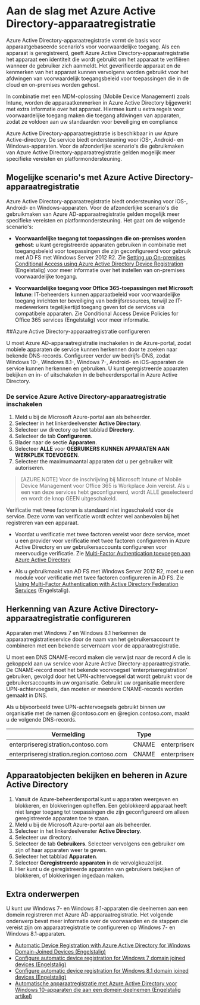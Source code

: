 <properties
    pageTitle="Overzicht van Azure Active Directory-apparaatregistratie | Microsoft Azure"
    description="Azure Active Directory-apparaatregistratie vormt de basis voor apparaatgebaseerde scenario's voor voorwaardelijke toegang. Als een apparaat is geregistreerd, richt Azure Active Directory-apparaatregistratie het apparaat in met een identiteit die wordt gebruikt om het apparaat te verifiëren wanneer de gebruiker zich aanmeldt."
    services="active-directory"
    keywords="device registration, enable device registration, device registration and MDM"
    documentationCenter=""
    authors="femila"
    manager="stevenpo"
    editor=""/>

<tags
    ms.service="active-directory"
    ms.workload="identity"
    ms.tgt_pltfrm="na"
    ms.devlang="na"
    ms.topic="get-started-article"
    ms.date="03/29/2016"
    ms.author="femila"/>

# Aan de slag met Azure Active Directory-apparaatregistratie

Azure Active Directory-apparaatregistratie vormt de basis voor apparaatgebaseerde scenario's voor voorwaardelijke toegang. Als een apparaat is geregistreerd, geeft Azure Active Directory-apparaatregistratie het apparaat een identiteit die wordt gebruikt om het apparaat te verifiëren wanneer de gebruiker zich aanmeldt. Het geverifieerde apparaat en de kenmerken van het apparaat kunnen vervolgens worden gebruikt voor het afdwingen van voorwaardelijk toegangsbeleid voor toepassingen die in de cloud en on-premises worden gehost.

In combinatie met een MDM-oplossing (Mobile Device Management) zoals Intune, worden de apparaatkenmerken in Azure Active Directory bijgewerkt met extra informatie over het apparaat. Hiermee kunt u extra regels voor voorwaardelijke toegang maken die toegang afdwingen van apparaten, zodat ze voldoen aan uw standaarden voor beveiliging en compliance

Azure Active Directory-apparaatregistratie is beschikbaar in uw Azure Active-directory. De service biedt ondersteuning voor iOS-, Android- en Windows-apparaten. Voor de afzonderlijke scenario's die gebruikmaken van Azure Active Directory-apparaatregistratie gelden mogelijk meer specifieke vereisten en platformondersteuning.

## Mogelijke scenario's met Azure Active Directory-apparaatregistratie

Azure Active Directory-apparaatregistratie biedt ondersteuning voor iOS-, Android- en Windows-apparaten. Voor de afzonderlijke scenario's die gebruikmaken van Azure AD-apparaatregistratie gelden mogelijk meer specifieke vereisten en platformondersteuning. Het gaat om de volgende scenario's:

- **Voorwaardelijke toegang tot toepassingen die on-premises worden gehost**: u kunt geregistreerde apparaten gebruiken in combinatie met toegangsbeleid voor toepassingen die zijn geconfigureerd voor gebruik met AD FS met Windows Server 2012 R2. Zie [Setting up On-premises Conditional Access using Azure Active Directory Device Registration](active-directory-conditional-access-on-premises-setup.md) (Engelstalig) voor meer informatie over het instellen van on-premises voorwaardelijke toegang.

- **Voorwaardelijke toegang voor Office 365-toepassingen met Microsoft Intune**: IT-beheerders kunnen apparaatbeleid voor voorwaardelijke toegang inrichten ter beveiliging van bedrijfsresources, terwijl ze IT-medewerkers tegelijkertijd toegang geven tot de services via compatibele apparaten. Zie Conditional Access Device Policies for Office 365 services (Engelstalig) voor meer informatie.

##Azure Active Directory-apparaatregistratie configureren

U moet Azure AD-apparaatregistratie inschakelen in de Azure-portal, zodat mobiele apparaten de service kunnen herkennen door te zoeken naar bekende DNS-records. Configureer verder uw bedrijfs-DNS, zodat Windows 10-, Windows 8.1-, Windows 7-, Android- en iOS-apparaten de service kunnen herkennen en gebruiken.
U kunt geregistreerde apparaten bekijken en in- of uitschakelen in de beheerdersportal in Azure Active Directory.

### De service Azure Active Directory-apparaatregistratie inschakelen

1. Meld u bij de Microsoft Azure-portal aan als beheerder.
2. Selecteer in het linkerdeelvenster **Active Directory**.
3. Selecteer uw directory op het tabblad **Directory**.
4. Selecteer de tab **Configureren**.
5. Blader naar de sectie **Apparaten**.
6. Selecteer **ALLE** voor **GEBRUIKERS KUNNEN APPARATEN AAN WERKPLEK TOEVOEGEN**.
7. Selecteer the maximumaantal apparaten dat u per gebruiker wilt autoriseren.

>[AZURE.NOTE]
>Voor de inschrijving bij Microsoft Intune of Mobile Device Management voor Office 365 is Workplace Join vereist. Als u een van deze services hebt geconfigureerd, wordt ALLE geselecteerd en wordt de knop GEEN uitgeschakeld.

Verificatie met twee factoren is standaard niet ingeschakeld voor de service. Deze vorm van verificatie wordt echter wel aanbevolen bij het registreren van een apparaat.

- Voordat u verificatie met twee factoren vereist voor deze service, moet u een provider voor verificatie met twee factoren configureren in Azure Active Directory en uw gebruikersaccounts configureren voor meervoudige verificatie. Zie [Multi-Factor Authentication toevoegen aan Azure Active Directory](../multi-factor-authentication/multi-factor-authentication-get-started-cloud.md)

- Als u gebruikmaakt van AD FS met Windows Server 2012 R2, moet u een module voor verificatie met twee factoren configureren in AD FS. Zie [Using Multi-Factor Authentication with Active Directory Federation Services](../multi-factor-authentication/multi-factor-authentication-get-started-server.md) (Engelstalig).

## Herkenning van Azure Active Directory-apparaatregistratie configureren
Apparaten met Windows 7 en Windows 8.1 herkennen de apparaatregistratieservice door de naam van het gebruikersaccount te combineren met een bekende servernaam voor de apparaatregistratie.

U moet een DNS CNAME-record maken die verwijst naar de record A die is gekoppeld aan uw service voor Azure Active Directory-apparaatregistratie. De CNAME-record moet het bekende voorvoegsel 'enterpriseregistration' gebruiken, gevolgd door het UPN-achtervoegsel dat wordt gebruikt voor de gebruikersaccounts in uw organisatie. Gebruikt uw organisatie meerdere UPN-achtervoegsels, dan moeten er meerdere CNAME-records worden gemaakt in DNS.

Als u bijvoorbeeld twee UPN-achtervoegsels gebruikt binnen uw organisatie met de namen @contoso.com en @region.contoso.com, maakt u de volgende DNS-records.

| Vermelding                                     | Type  | Adres                            |
|-------------------------------------------|-------|------------------------------------|
| enterpriseregistration.contoso.com        | CNAME | enterpriseregistration.windows.net |
| enterpriseregistration.region.contoso.com | CNAME | enterpriseregistration.windows.net |

## Apparaatobjecten bekijken en beheren in Azure Active Directory
1. Vanuit de Azure-beheerdersportal kunt u apparaten weergeven en blokkeren, en blokkeringen opheffen. Een geblokkeerd apparaat heeft niet langer toegang tot toepassingen die zijn geconfigureerd om alleen geregistreerde apparaten toe te staan.
2. Meld u bij de Microsoft Azure-portal aan als beheerder.
3. Selecteer in het linkerdeelvenster **Active Directory**.
4. Selecteer uw directory.
5. Selecteer de tab **Gebruikers**. Selecteer vervolgens een gebruiker om zijn of haar apparaten weer te geven.
6. Selecteer het tabblad **Apparaten**.
7. Selecteer **Geregistreerde apparaten** in de vervolgkeuzelijst.
8. Hier kunt u de geregistreerde apparaten van gebruikers bekijken of blokkeren, of blokkeringen ingedaan maken.

## Extra onderwerpen

U kunt uw Windows 7- en Windows 8.1-apparaten die deelnemen aan een domein registreren met Azure AD-apparaatregistratie. Het volgende onderwerp bevat meer informatie over de voorwaarden en de stappen die vereist zijn om apparaatregistratie te configureren op Windows 7- en Windows 8.1-apparaten.

- [Automatic Device Registration with Azure Active Directory for Windows Domain-Joined Devices (Engelstalig)](active-directory-conditional-access-automatic-device-registration.md)
- [Configure automatic device registration for Windows 7 domain joined devices (Engelstalig)](active-directory-conditional-access-automatic-device-registration-windows7.md)
- [Configure automatic device registration for Windows 8.1 domain joined devices (Engelstalig)](active-directory-conditional-access-automatic-device-registration-windows-8-1.md)
- [Automatische apparaatregistratie met Azure Active Directory voor Windows 10-apparaten die aan een domein deelnemen (Engelstalig artikel)](active-directory-azureadjoin-devices-group-policy.md)



<!--HONumber=Jun16_HO2-->


